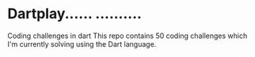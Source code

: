 # Dartplay......   .......... 
Coding challenges in dart
This repo contains 50 coding challenges which I'm currently solving using the Dart language.
